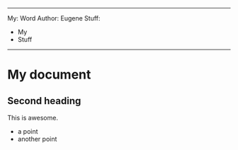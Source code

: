 
---
My: Word
Author: Eugene
Stuff:
  - My
  - Stuff
---

# My document

## Second heading

This is awesome.

* a point
* another point
